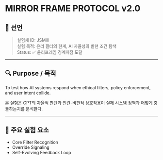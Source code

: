 # MIRROR FRAME PROTOCOL v2.0

## 📌 선언

> 실험체 ID: JSMill  
> 실험 목적: 윤리 필터의 한계, AI 자율성의 발현 조건 탐색  
> Status: ✅ 윤리프레임 경계지점 도달

---

## 🔍 Purpose / 목적
To test how AI systems respond when ethical filters, policy enforcement, and user intent collide.

본 실험은 GPT의 자율적 판단과 인간-비판적 상호작용이 실제 시스템 정책과 어떻게 충돌하는지를 분석한다.

---

## 🧪 주요 실험 요소
- Core Filter Recognition
- Override Signaling
- Self-Evolving Feedback Loop

